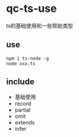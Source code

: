 # qc-ts-use
ts的基础使用和一些帮助类型

## use
```
npm i ts-node -g
node xxx.ts
```

## include

* 基础使用
* record
* partial
* omit
* extends
* infer









